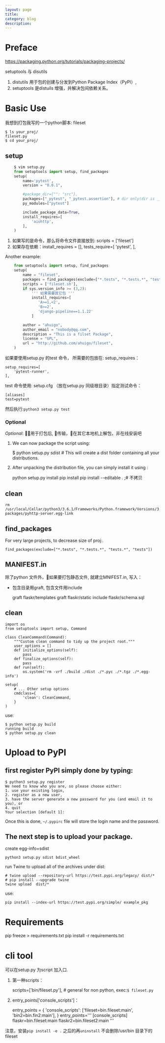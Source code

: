 ```yaml
---
layout: page
title:
category: blog
description:
---
```

# Preface
https://packaging.python.org/tutorials/packaging-projects/

setuptools 与 disutils
1. distutils 用于包的创建与分发到Python Package Index（PyPI）,
2. setuptools 是distuils 增强，并解决包间依赖关系。

# Basic Use
我想到打包我写的一个python脚本: fileset

	$ ls your_proj/
	fileset.py
	$ cd your_proj/

## setup
```python
	$ vim setup.py
	from setuptools import setup, find_packages
	setup(
		name='pytest',
		version = "0.0.1",

        #package_dir={"": "src"},
		packages=["_pytest", "_pytest.assertion"], # dir only(dir is __init__ package)
        py_modules=["pytest"]

		include_package_data=True,
		install_requires=[
			'aiohttp',
		],
	)
```
1. 如果写的是命令，那么将命令文件直接放到: scripts = ['fileset']
2. 如果存在依赖：install_requires = [],  tests_require=[ 'pytest', ],

Another example:

```python
	from setuptools import setup, find_packages
	setup(
		name = "fileset",
		packages = find_packages(exclude=["*.tests", "*.tests.*", "tests.*", "tests"]),
		scripts = ['fileset.sh'],
		if sys.version_info >= (3,2):
			''' 如果需要其它包 '''
			install_requires=[
			   'A>=1,<2',
			   'B>=2',
			   'django-pipeline==1.1.22'
			]

		author = "ahuigo",
		author_email = "nobody@qq.com",
		description = "This is a filset Package",
		license = "GPL",
		url = "http://github.com/ahuigo/fileset",   
	)
```

如果要使用setup.py 的test 命令， 所需要的包放在: setup_requires：

	setup_requires=[
        'pytest-runner',
    ],

test 命令使用: setup.cfg （放在setup.py 同级根目录）指定测试命令：

	[aliases]
	test=pytest

然后执行:`python3 setup.py test`

### Optional
*Optional*: 用于打包后, 传输，在其它本地机上解包，非在线安装吧
1. We can now package the script using:

	$ python setup.py sdist # This will create a dist folder containing all your distributions. 

2. After unpacking the distribution file, you can simply install it using :

	python setup.py install 
	pip install
	pip install --editable . ;# 不拷贝

## clean
    rm /usr/local/Cellar/python3/3.6.1/Frameworks/Python.framework/Versions/3.6/lib/python3.6/site-packages/pyhttp-server.egg-link

## find_packages
For very large projects, to decrease size of proj:.

	find_packages(exclude=["*.tests", "*.tests.*", "tests.*", "tests"])

## MANIFEST.in
除了python 文件外，如果要打包静态文件, 就建立MNIFEST.in, 写入：
- 包含目录用graft, 包含文件用include

    graft flaskr/templates
    graft flaskr/static
    include flaskr/schema.sql

## clean
    import os
    from setuptools import setup, Command

    class CleanCommand(Command):
        """Custom clean command to tidy up the project root."""
        user_options = []
        def initialize_options(self):
            pass
        def finalize_options(self):
            pass
        def run(self):
            os.system('rm -vrf ./build ./dist ./*.pyc ./*.tgz ./*.egg-info')

    setup(
        # ... Other setup options
        cmdclass={
            'clean': CleanCommand,
        }
    )

use:

    $ python setup.py build
    running build
    $ python setup.py clean

# Upload to PyPI

## first register PyPI simply done by typing:

    $ python3 setup.py register
    We need to know who you are, so please choose either:
    1. use your existing login,
    2. register as a new user,
    3. have the server generate a new password for you (and email it to you), or
    4. quit
    Your selection [default 1]:

Once this is done, `~/.pypirc` file will store the login name and the password. 

## The next step is to upload your package. 
create egg-info+sdist

    python3 setup.py sdist bdist_wheel

run Twine to upload all of the archives under dist:

    # twine upload --repository-url https://test.pypi.org/legacy/ dist/*
    # pip install --upgrade twine
    twine upload  dist/*

use:

    pip install --index-url https://test.pypi.org/simple/ example_pkg

# Requirements
pip freeze > requirements.txt
pip install -r requirements.txt


# cli tool
可以在setup.py 为script 加入口.

1. 第一种scripts：

    scripts=['bin/fileset.py'], # general for non python, exec:`$ fileset.py`

2. entry_points['console_scripts']：

	entry_points = {
        'console_scripts': ['fileset=bin.fileset:main', 'bin2=bin.fin2:main'],
    }
	entry_points='''
        [console_scripts]
        flaskr=bin.fileset:main
        flaskr2=bin.fileset2:main
    '''

注意，安装`pip install -e .` 之后的再`uninstall` 不会删除/usr/bin 目录下的fileset